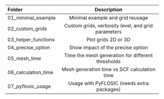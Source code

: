 | Folder | Description |
| :- | :-: |
| 01_minimal_example | Minimal example and grid reusage |
| 02_custom_grids | Custom grids, verbosity level, and grid parameters |
| 03_helper_functions | Plot grids 2D or 3D |
| 04_precise_option | Show impact of the precise option |
| 05_mesh_time | Time the mesh generation for different thresholds |
| 06_calculation_time | Mesh generation time vs SCF calculation time |
| 07_pyflosic_usage | Usage with PyFLOSIC (needs extra packages) |
